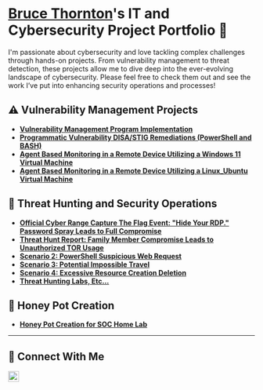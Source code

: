 # <a href="https://www.linkedin.com/in/bruce-thornton-3b0b80350/">Bruce Thornton</a>'s IT and Cybersecurity Project Portfolio 🔐

I'm passionate about cybersecurity and love tackling complex challenges through hands-on projects. From vulnerability management to threat detection, these projects allow me to dive deep into the ever-evolving landscape of cybersecurity. Please feel free to check them out and see the work I’ve put into enhancing security operations and processes!


## ⚠️ Vulnerability Management Projects

- **[Vulnerability Management Program Implementation](https://github.com/thorntonbruce88/Vulnerability-Management-Program)**
- **[Programmatic Vulnerability DISA/STIG Remediations (PowerShell and BASH)](https://github.com/thorntonbruce88/Vulnerability-Management-Program-and-DISA-STIG-Implementation)**
- **[Agent Based Monitoring in a Remote Device Utilizing a Windows 11 Virtual Machine](https://github.com/thorntonbruce88/DISA-STIG-Implementation/blob/main/Agent%20Based%20Monitoring%20in%20a%20Remote%20Device%20Utilizing%20a%20Windows%2011%20Virtual%20Machine.pdf)**
- **[Agent Based Monitoring in a Remote Device Utilizing a Linux_Ubuntu Virtual Machine](https://github.com/thorntonbruce88/DISA-STIG-Implementation/blob/main/Agent%20Based%20Monitoring%20in%20a%20Remote%20Device%20Utilizing%20a%20Linux_Ubuntu%20Virtual%20Machine.pdf)**

## 🚨 Threat Hunting and Security Operations

- **[Official Cyber Range Capture The Flag Event: "Hide Your RDP." Password Spray Leads to Full Compromise](https://github.com/thorntonbruce88/Official-Cyber-Range-Event-Capture-The-Flag--Hide-Your-RDP-Password-Spray-Leads-to-Full-Compromise./blob/main/SOC%20Challenge_%20Virtual%20Machine%20Compromise%20Hide%20Your%20RDP_%20Password%20Spray%20Leads%20to%20Full%20CompromiseSOC%20Investigation%20Report%20%E2%80%94%20thseptbruce1.pdf)**
- **[Threat Hunt Report: Family Member Compromise Leads to Unauthorized TOR Usage](https://github.com/thorntonbruce88/Threat-Hunt-Report-Family-Member-Compromise-Leads-to-Unauthorized-TOR-Usage/blob/main/Performing%20the%20Hunt.pdf)**
- **[Scenario 2: PowerShell Suspicious Web Request]()**
- **[Scenario 3: Potential Impossible Travel](https://github.com/thorntonbruce88/Threat-Hunting-Labs/blob/main/Scenario%203_%20Potential%20Impossible%20Travel%209_20_2025.pdf)**
- **[Scenario 4: Excessive Resource Creation Deletion](https://github.com/thorntonbruce88/Threat-Hunting-Labs/blob/main/Scenario%204_%20Excessive%20Resource%20Creation%20_%20Deletion.pdf)**
- **[Threat Hunting Labs, Etc...](https://github.com/thorntonbruce88/Cybersecurity-Labs)**



## 🚨 Honey Pot Creation

- **[Honey Pot Creation for SOC Home Lab ](https://github.com/thorntonbruce88/Honey-Pot-Creation-for-Home-Lab)**

<hr/>

## 🤳 Connect With Me


[<img align="left" alt="___________ | LinkedIn" width="22px" src="https://cdn.jsdelivr.net/npm/simple-icons@v3/icons/linkedin.svg" />][linkedin]



[linkedin]: https://linkedin.com/in/www.linkedin.com/in/bruce-thornton-3b0b80350

<!--
<img width="35" alt="image" src="https://github.com/user-attachments/assets/2f41c7cd-5ea8-4475-b451-a37161b6c3fb"> 
<img width="35" alt="image" src="https://github.com/user-attachments/assets/77649969-9910-4994-8b96-74a116cfb2a8">
-->
